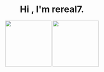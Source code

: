 <h1 align="center">
  Hi , I'm rereal7.
</h1>

<p align="center">
  <img alt="" height="145px" src="https://github-readme-stats.vercel.app/api/top-langs/?username=rereal7&hide_title=true&include_all_commits=true&count_private=true&hide=Blade,Twig,Hack&langs_count=6&layout=compact&theme=nord">
  <img alt="" height="145px" src="https://github-readme-stats.vercel.app/api?username=rereal7&hide_title=true&langs_count=4&show_icons=true&count_private=true&theme=nord">
</p>
